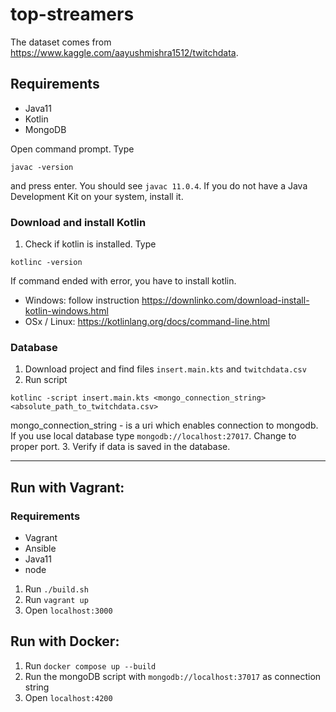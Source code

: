 # top-streamers

The dataset comes from https://www.kaggle.com/aayushmishra1512/twitchdata.

## Requirements
* Java11
* Kotlin
* MongoDB

Open command prompt. Type 
```
javac -version
```
and press enter. You should see `javac 11.0.4`.
If you do not have a Java Development Kit on your system, install it. 

### Download and install Kotlin
1. Check if kotlin is installed. Type
```
kotlinc -version
```
If command ended with error, you have to install kotlin.
* Windows: follow instruction https://downlinko.com/download-install-kotlin-windows.html
* OSx / Linux: https://kotlinlang.org/docs/command-line.html

### Database
1. Download project and find files `insert.main.kts` and `twitchdata.csv`
2. Run script
```
kotlinc -script insert.main.kts <mongo_connection_string> <absolute_path_to_twitchdata.csv>
```
mongo_connection_string - is a uri which enables connection to mongodb. If you use local 
database type `mongodb://localhost:27017`. Change to proper port.
3. Verify if data is saved in the database. 


_______________________

## Run with Vagrant:
### Requirements
* Vagrant
* Ansible
* Java11
* node


1. Run `./build.sh`
2. Run `vagrant up`
3. Open `localhost:3000`


## Run with Docker:
1. Run `docker compose up --build`
2. Run the mongoDB script with `mongodb://localhost:37017` as connection string
3. Open `localhost:4200`